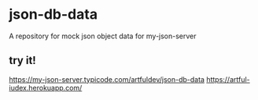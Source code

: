 # json-db-data
A repository for mock json object data for my-json-server

## try it!
https://my-json-server.typicode.com/artfuldev/json-db-data
https://artful-iudex.herokuapp.com/
